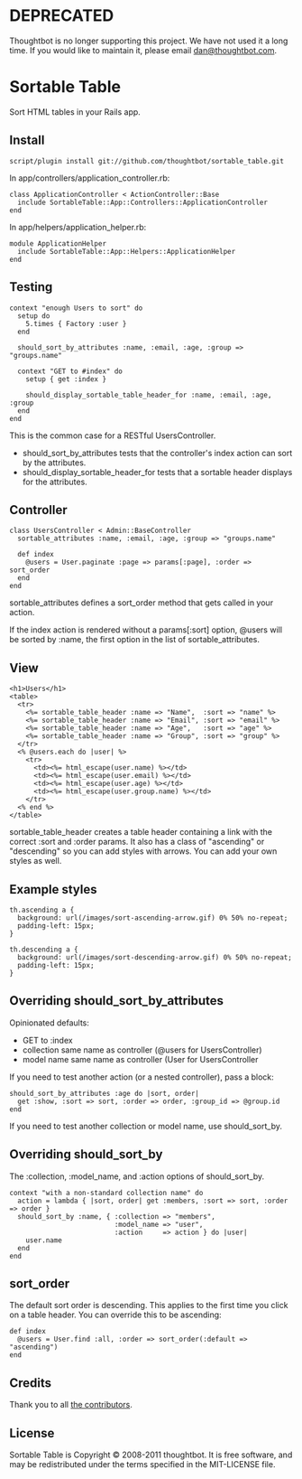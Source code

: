 DEPRECATED
==========

Thoughtbot is no longer supporting this project. We have not used it a long time. If you would like to maintain it, please email dan@thoughtbot.com.

Sortable Table
==============

Sort HTML tables in your Rails app.

Install
-------

    script/plugin install git://github.com/thoughtbot/sortable_table.git

In app/controllers/application_controller.rb:

    class ApplicationController < ActionController::Base
      include SortableTable::App::Controllers::ApplicationController
    end

In app/helpers/application_helper.rb:

    module ApplicationHelper
      include SortableTable::App::Helpers::ApplicationHelper
    end

Testing
-------

    context "enough Users to sort" do
      setup do
        5.times { Factory :user }
      end

      should_sort_by_attributes :name, :email, :age, :group => "groups.name"

      context "GET to #index" do
        setup { get :index }

        should_display_sortable_table_header_for :name, :email, :age, :group
      end
    end

This is the common case for a RESTful UsersController.

* should_sort_by_attributes tests that the controller's index action can sort by the attributes.
* should_display_sortable_header_for tests that a sortable header displays for the attributes.

Controller
----------

    class UsersController < Admin::BaseController
      sortable_attributes :name, :email, :age, :group => "groups.name"

      def index
        @users = User.paginate :page => params[:page], :order => sort_order
      end
    end

sortable_attributes defines a sort_order method that gets called in your action.

If the index action is rendered without a params[:sort] option, @users will be sorted by :name, the first option in the list of sortable_attributes.

View
----

    <h1>Users</h1>
    <table>
      <tr>
        <%= sortable_table_header :name => "Name",  :sort => "name" %>
        <%= sortable_table_header :name => "Email", :sort => "email" %>
        <%= sortable_table_header :name => "Age",   :sort => "age" %>
        <%= sortable_table_header :name => "Group", :sort => "group" %>
      </tr>
      <% @users.each do |user| %>
        <tr>
          <td><%= html_escape(user.name) %></td>
          <td><%= html_escape(user.email) %></td>
          <td><%= html_escape(user.age) %></td>
          <td><%= html_escape(user.group.name) %></td>
        </tr>
      <% end %>
    </table>

sortable_table_header creates a table header containing a link with the correct :sort and :order params. It also has a class of "ascending" or "descending" so you can add styles with arrows. You can add your own styles as well.

Example styles
--------------

    th.ascending a {
      background: url(/images/sort-ascending-arrow.gif) 0% 50% no-repeat;
      padding-left: 15px;
    }

    th.descending a {
      background: url(/images/sort-descending-arrow.gif) 0% 50% no-repeat;
      padding-left: 15px;
    }

Overriding should_sort_by_attributes
------------------------------------

Opinionated defaults:

* GET to :index
* collection same name as controller (@users for UsersController)
* model name same name as controller (User for UsersController

If you need to test another action (or a nested controller), pass a block:

    should_sort_by_attributes :age do |sort, order|
      get :show, :sort => sort, :order => order, :group_id => @group.id
    end

If you need to test another collection or model name, use should_sort_by.

Overriding should_sort_by
-------------------------

The :collection, :model_name, and :action options of should_sort_by.

    context "with a non-standard collection name" do
      action = lambda { |sort, order| get :members, :sort => sort, :order => order }
      should_sort_by :name, { :collection => "members",
                              :model_name => "user",
                              :action     => action } do |user|
        user.name
      end
    end

sort_order
----------

The default sort order is descending. This applies to the first time you click on a table header. You can override this to be ascending:

    def index
      @users = User.find :all, :order => sort_order(:default => "ascending")
    end

Credits
-------

Thank you to all [the contributors](https://github.com/thoughtbot/sortable_table/contributors).

License
-------

Sortable Table is Copyright © 2008-2011 thoughtbot. It is free software, and may be redistributed under the terms specified in the MIT-LICENSE file.
